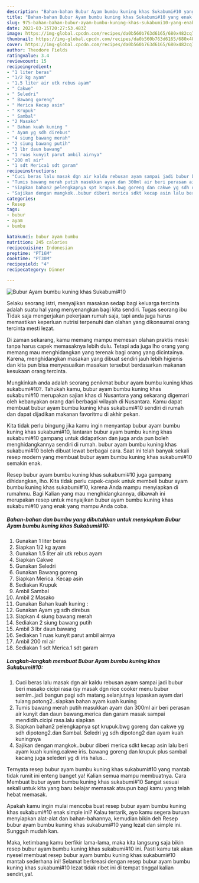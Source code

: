 ```yaml
---
description: "Bahan-bahan Bubur Ayam bumbu kuning khas Sukabumi#10 yang enak Untuk Jualan"
title: "Bahan-bahan Bubur Ayam bumbu kuning khas Sukabumi#10 yang enak Untuk Jualan"
slug: 975-bahan-bahan-bubur-ayam-bumbu-kuning-khas-sukabumi10-yang-enak-untuk-jualan
date: 2021-03-15T20:27:53.483Z
image: https://img-global.cpcdn.com/recipes/da0b560b763d6165/680x482cq70/bubur-ayam-bumbu-kuning-khas-sukabumi10-foto-resep-utama.jpg
thumbnail: https://img-global.cpcdn.com/recipes/da0b560b763d6165/680x482cq70/bubur-ayam-bumbu-kuning-khas-sukabumi10-foto-resep-utama.jpg
cover: https://img-global.cpcdn.com/recipes/da0b560b763d6165/680x482cq70/bubur-ayam-bumbu-kuning-khas-sukabumi10-foto-resep-utama.jpg
author: Theodore Fields
ratingvalue: 3.4
reviewcount: 15
recipeingredient:
- "1 liter beras"
- "1/2 kg ayam"
- "1.5 liter air utk rebus ayam"
- " Cakwe"
- " Seledri"
- " Bawang goreng"
- " Merica Kecap asin"
- " Krupuk"
- " Sambal"
- "2 Masako"
- " Bahan kuah kuning "
- " Ayam yg sdh direbus"
- "4 siung bawang merah"
- "2 siung bawang putih"
- "3 lbr daun bawang"
- "1 ruas kunyit parut ambil airnya"
- "200 ml air"
- "1 sdt Merica1 sdt garam"
recipeinstructions:
- "Cuci beras lalu masak dgn air kaldu rebusan ayam sampai jadi bubur beri masako cicipi rasa (sy masak dgn rice cooker menu bubur semlm..jadi bangun pagi sdh matang.selanjutnya lepaskan ayam dari tulang potong2..siapkan bahan ayam kuah kuning"
- "Tumis bawang merah putih masukkan ayam dan 300ml air beri perasan air kunyit dan daun bawang.merica dan garam masak sampai mendidih.cicipi rasa.lalu siapkan"
- "Siapkan bahan2 pelengkapnya spt krupuk.bwg goreng dan cakwe yg sdh dipotong2.dan Sambal. Seledri yg sdh dipotong2 dan ayam kuah kuningnya"
- "Sajikan dengan mangkok..bubur diberi merica sdkt kecap asin lalu beri ayam kuah kuning.cakwe iris. bawang goreng dan krupuk plus sambal kacang juga selederi yg di iris halus..."
categories:
- Resep
tags:
- bubur
- ayam
- bumbu

katakunci: bubur ayam bumbu 
nutrition: 245 calories
recipecuisine: Indonesian
preptime: "PT16M"
cooktime: "PT30M"
recipeyield: "4"
recipecategory: Dinner

---
```



![Bubur Ayam bumbu kuning khas Sukabumi#10](https://img-global.cpcdn.com/recipes/da0b560b763d6165/680x482cq70/bubur-ayam-bumbu-kuning-khas-sukabumi10-foto-resep-utama.jpg)

Selaku seorang istri, menyajikan masakan sedap bagi keluarga tercinta adalah suatu hal yang menyenangkan bagi kita sendiri. Tugas seorang ibu Tidak saja mengerjakan pekerjaan rumah saja, tapi anda juga harus memastikan keperluan nutrisi terpenuhi dan olahan yang dikonsumsi orang tercinta mesti lezat.

Di zaman  sekarang, kamu memang mampu memesan olahan praktis meski tanpa harus capek memasaknya lebih dulu. Tetapi ada juga lho orang yang memang mau menghidangkan yang terenak bagi orang yang dicintainya. Karena, menghidangkan masakan yang dibuat sendiri jauh lebih higienis dan kita pun bisa menyesuaikan masakan tersebut berdasarkan makanan kesukaan orang tercinta. 



Mungkinkah anda adalah seorang penikmat bubur ayam bumbu kuning khas sukabumi#10?. Tahukah kamu, bubur ayam bumbu kuning khas sukabumi#10 merupakan sajian khas di Nusantara yang sekarang digemari oleh kebanyakan orang dari berbagai wilayah di Nusantara. Kamu dapat membuat bubur ayam bumbu kuning khas sukabumi#10 sendiri di rumah dan dapat dijadikan makanan favoritmu di akhir pekan.

Kita tidak perlu bingung jika kamu ingin menyantap bubur ayam bumbu kuning khas sukabumi#10, lantaran bubur ayam bumbu kuning khas sukabumi#10 gampang untuk didapatkan dan juga anda pun boleh menghidangkannya sendiri di rumah. bubur ayam bumbu kuning khas sukabumi#10 boleh dibuat lewat berbagai cara. Saat ini telah banyak sekali resep modern yang membuat bubur ayam bumbu kuning khas sukabumi#10 semakin enak.

Resep bubur ayam bumbu kuning khas sukabumi#10 juga gampang dihidangkan, lho. Kita tidak perlu capek-capek untuk membeli bubur ayam bumbu kuning khas sukabumi#10, karena Anda mampu menyiapkan di rumahmu. Bagi Kalian yang mau menghidangkannya, dibawah ini merupakan resep untuk menyajikan bubur ayam bumbu kuning khas sukabumi#10 yang enak yang mampu Anda coba.

<!--inarticleads1-->

##### Bahan-bahan dan bumbu yang dibutuhkan untuk menyiapkan Bubur Ayam bumbu kuning khas Sukabumi#10:

1. Gunakan 1 liter beras
1. Siapkan 1/2 kg ayam
1. Gunakan 1.5 liter air utk rebus ayam
1. Siapkan  Cakwe
1. Gunakan  Seledri
1. Gunakan  Bawang goreng
1. Siapkan  Merica. Kecap asin
1. Sediakan  Krupuk
1. Ambil  Sambal
1. Ambil 2 Masako
1. Gunakan  Bahan kuah kuning :
1. Gunakan  Ayam yg sdh direbus
1. Siapkan 4 siung bawang merah
1. Sediakan 2 siung bawang putih
1. Ambil 3 lbr daun bawang
1. Sediakan 1 ruas kunyit parut ambil airnya
1. Ambil 200 ml air
1. Sediakan 1 sdt Merica.1 sdt garam




<!--inarticleads2-->

##### Langkah-langkah membuat Bubur Ayam bumbu kuning khas Sukabumi#10:

1. Cuci beras lalu masak dgn air kaldu rebusan ayam sampai jadi bubur beri masako cicipi rasa (sy masak dgn rice cooker menu bubur semlm..jadi bangun pagi sdh matang.selanjutnya lepaskan ayam dari tulang potong2..siapkan bahan ayam kuah kuning
1. Tumis bawang merah putih masukkan ayam dan 300ml air beri perasan air kunyit dan daun bawang.merica dan garam masak sampai mendidih.cicipi rasa.lalu siapkan
1. Siapkan bahan2 pelengkapnya spt krupuk.bwg goreng dan cakwe yg sdh dipotong2.dan Sambal. Seledri yg sdh dipotong2 dan ayam kuah kuningnya
1. Sajikan dengan mangkok..bubur diberi merica sdkt kecap asin lalu beri ayam kuah kuning.cakwe iris. bawang goreng dan krupuk plus sambal kacang juga selederi yg di iris halus...




Ternyata resep bubur ayam bumbu kuning khas sukabumi#10 yang mantab tidak rumit ini enteng banget ya! Kalian semua mampu membuatnya. Cara Membuat bubur ayam bumbu kuning khas sukabumi#10 Sangat sesuai sekali untuk kita yang baru belajar memasak ataupun bagi kamu yang telah hebat memasak.

Apakah kamu ingin mulai mencoba buat resep bubur ayam bumbu kuning khas sukabumi#10 enak simple ini? Kalau tertarik, ayo kamu segera buruan menyiapkan alat-alat dan bahan-bahannya, kemudian bikin deh Resep bubur ayam bumbu kuning khas sukabumi#10 yang lezat dan simple ini. Sungguh mudah kan. 

Maka, ketimbang kamu berfikir lama-lama, maka kita langsung saja bikin resep bubur ayam bumbu kuning khas sukabumi#10 ini. Pasti kamu tak akan nyesel membuat resep bubur ayam bumbu kuning khas sukabumi#10 mantab sederhana ini! Selamat berkreasi dengan resep bubur ayam bumbu kuning khas sukabumi#10 lezat tidak ribet ini di tempat tinggal kalian sendiri,ya!.

